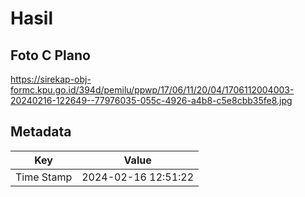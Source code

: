 # Hasil

## Foto C Plano

https://sirekap-obj-formc.kpu.go.id/394d/pemilu/ppwp/17/06/11/20/04/1706112004003-20240216-122649--77976035-055c-4926-a4b8-c5e8cbb35fe8.jpg


## Metadata

| Key        | Value               |
| ---------- | ------------------- |
| Time Stamp | 2024-02-16 12:51:22 |



